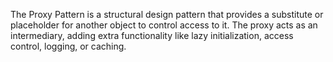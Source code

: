 The Proxy Pattern is a structural design pattern that provides a substitute or placeholder for another object to control access to it. 
The proxy acts as an intermediary, adding extra functionality like lazy initialization, access control, logging, or caching.